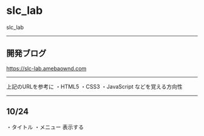 # slc_lab
slc_lab

---
## 開発ブログ
https://slc-lab.amebaownd.com

---
上記のURLを参考に
・HTML5
・CSS3
・JavaScript
などを覚える方向性

---
## 10/24
・タイトル
・メニュー
表示する
